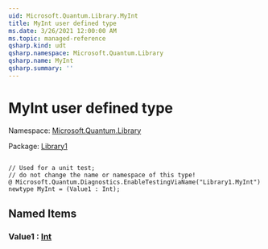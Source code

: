```yaml
---
uid: Microsoft.Quantum.Library.MyInt
title: MyInt user defined type
ms.date: 3/26/2021 12:00:00 AM
ms.topic: managed-reference
qsharp.kind: udt
qsharp.namespace: Microsoft.Quantum.Library
qsharp.name: MyInt
qsharp.summary: ''
---
```


# MyInt user defined type

Namespace: [Microsoft.Quantum.Library](xref:Microsoft.Quantum.Library)

Package: [Library1](https://nuget.org/packages/Library1)




```qsharp

// Used for a unit test;
// do not change the name or namespace of this type!
@ Microsoft.Quantum.Diagnostics.EnableTestingViaName("Library1.MyInt")
newtype MyInt = (Value1 : Int);
```



## Named Items

### Value1 : [Int](xref:microsoft.quantum.lang-ref.int)

